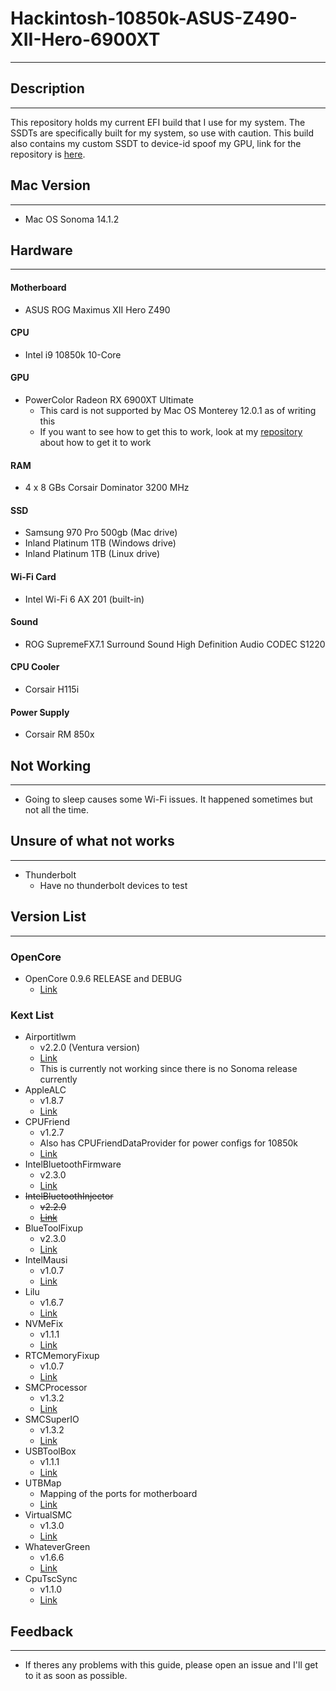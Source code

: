 # Hackintosh-10850k-ASUS-Z490-XII-Hero-6900XT
---

## Description
---

This repository holds my current EFI build that I use for my system. The SSDTs are specifically built for my system, so use with caution. This build also contains my custom SSDT to device-id spoof my GPU, link for the repository is [here](https://github.com/TylerLyczak/Unsupported-6900XT-Hackintosh-Fix).


## Mac Version
---

* Mac OS Sonoma 14.1.2


## Hardware
---

#### Motherboard
* ASUS ROG Maximus XII Hero Z490

#### CPU
* Intel i9 10850k 10-Core

#### GPU
* PowerColor Radeon RX 6900XT Ultimate
    * This card is not supported by Mac OS Monterey 12.0.1 as of writing this
    * If you want to see how to get this to work, look at my [repository](https://github.com/TylerLyczak/Unsupported-6900XT-Hackintosh-Fix) about how to get it to work

#### RAM
* 4 x 8 GBs Corsair Dominator 3200 MHz

#### SSD
* Samsung 970 Pro 500gb (Mac drive)
* Inland Platinum 1TB (Windows drive)
* Inland Platinum 1TB (Linux drive)

#### Wi-Fi Card
* Intel Wi-Fi 6 AX 201 (built-in)

#### Sound
* ROG SupremeFX7.1 Surround Sound High Definition Audio CODEC S1220

#### CPU Cooler
* Corsair H115i

#### Power Supply
* Corsair RM 850x


## Not Working
---
* Going to sleep causes some Wi-Fi issues. It happened sometimes but not all the time.


## Unsure of what not works
---
* Thunderbolt
    * Have no thunderbolt devices to test


## Version List
---

### OpenCore
* OpenCore 0.9.6 RELEASE and DEBUG
    * [Link](https://github.com/acidanthera/OpenCorePkg)

### Kext List
* Airportitlwm 
    * v2.2.0 (Ventura version)
    * [Link](https://github.com/OpenIntelWireless/itlwm)
    * This is currently not working since there is no Sonoma release currently
* AppleALC
    * v1.8.7
    * [Link](https://github.com/acidanthera/AppleALC)
* CPUFriend
    * v1.2.7
    * Also has CPUFriendDataProvider for power configs for 10850k
    * [Link](https://github.com/acidanthera/CPUFriend)
* IntelBluetoothFirmware
    * v2.3.0
    * [Link](https://github.com/OpenIntelWireless/IntelBluetoothFirmware)
* ~~IntelBluetoothInjector~~
    * ~~v2.2.0~~
    * ~~[Link](https://github.com/OpenIntelWireless/IntelBluetoothFirmware)~~
* BlueToolFixup
    * v2.3.0
    * [Link](https://github.com/acidanthera/BrcmPatchRAM)
* IntelMausi
    * v1.0.7
    * [Link](https://github.com/acidanthera/IntelMausi)
* Lilu
    * v1.6.7
    * [Link](https://github.com/acidanthera/Lilu)
* NVMeFix
    * v1.1.1
    * [Link](https://github.com/acidanthera/NVMeFix)
* RTCMemoryFixup
    * v1.0.7
    * [Link](https://github.com/acidanthera/RTCMemoryFixup)
* SMCProcessor
    * v1.3.2
    * [Link](https://github.com/acidanthera/VirtualSMC)
* SMCSuperIO
    * v1.3.2
    * [Link](https://github.com/acidanthera/VirtualSMC)
* USBToolBox
    * v1.1.1
    * [Link](https://github.com/USBToolBox/kext)
* UTBMap
    * Mapping of the ports for motherboard
    * [Link](https://github.com/USBToolBox/kext)
* VirtualSMC
    * v1.3.0
    * [Link](https://github.com/acidanthera/VirtualSMC)
* WhateverGreen
    * v1.6.6
    * [Link](https://github.com/acidanthera/WhateverGreen)
* CpuTscSync
    * v1.1.0
    * [Link](https://github.com/acidanthera/CpuTscSync)


## Feedback
---

* If theres any problems with this guide, please open an issue and I'll get to it as soon as possible.

